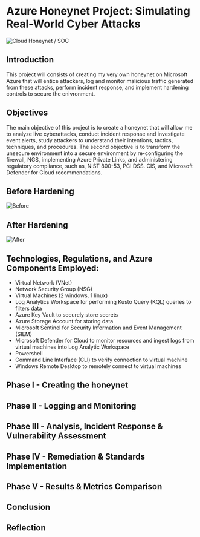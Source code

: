 # Azure Honeynet Project: Simulating Real-World Cyber Attacks
![Cloud Honeynet / SOC](https://i.imgur.com/S6whvfs.png)

## Introduction
This project will consists of creating my very own honeynet on Microsoft Azure that will entice attackers, log and monitor malicious traffic generated from these attacks, perform incident response, and implement hardening controls to secure the enivronment.  

## Objectives
The main objective of this project is to create a honeynet that will allow me to analyze live cyberattacks, conduct incident response and investigate event alerts, study attackers to understand their intentions, tactics, techniques, and procedures.  The second objective is to transform the unsecure environment into a secure environment by re-configuring the firewall, NGS, implementing Azure Private Links, and administering regulatory compliance, such as, NIST 800-53, PCI DSS. CIS, and Microsoft Defender for Cloud recommendations.  


## Before Hardening

![Before](https://i.imgur.com/VRXMAtr.png)

## After Hardening

![After](https://i.imgur.com/Wi0dRnQ.png)

## Technologies, Regulations, and Azure Components Employed:

- Virtual Network (VNet)
- Network Security Group (NSG)
- Virtual Machines (2 windows, 1 linux)
- Log Analytics Workspace for performing Kusto Query (KQL) queries to filters data
- Azure Key Vault to securely store secrets 
- Azure Storage Account for storing data 
- Microsoft Sentinel for Security Information and Event Management (SIEM)
- Microsoft Defender for Cloud to monitor resources and ingest logs from virtual machines into Log Analytic Workspace
- Powershell
- Command Line Interface (CLI) to verify connection to virtual machine
- Windows Remote Desktop to remotely connect to virtual machines

## Phase I - Creating the honeynet 


## Phase II - Logging and Monitoring

## Phase III - Analysis, Incident Response & Vulnerability Assessment

## Phase IV - Remediation & Standards Implementation

## Phase V - Results & Metrics Comparison

 

## Conclusion


## Reflection
